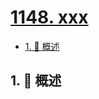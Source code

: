# [1148. xxx](https://github.com/Tdahuyou/TNotes.leetcode/tree/main/notes/1148.%20xxx)

<!-- region:toc -->

- [1. 📝 概述](#1--概述)

<!-- endregion:toc -->

## 1. 📝 概述
